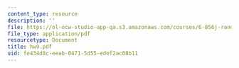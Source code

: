 ```yaml
---
content_type: resource
description: ''
file: https://ol-ocw-studio-app-qa.s3.amazonaws.com/courses/6-856j-randomized-algorithms-fall-2002/fe434d8ceeab04715d55edef2ac08b11_hw9.pdf
file_type: application/pdf
resourcetype: Document
title: hw9.pdf
uid: fe434d8c-eeab-0471-5d55-edef2ac08b11
---
```


